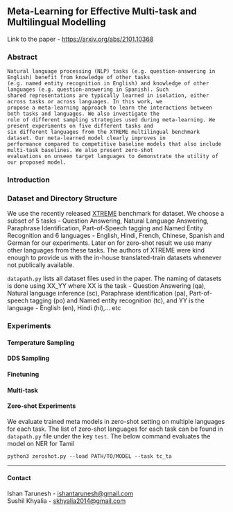 ## Meta-Learning for Effective Multi-task and Multilingual Modelling
Link to the paper - https://arxiv.org/abs/2101.10368

### Abstract
```
Natural language processing (NLP) tasks (e.g. question-answering in English) benefit from knowledge of other tasks
(e.g. named entity recognition in English) and knowledge of other languages (e.g. question-answering in Spanish). Such
shared representations are typically learned in isolation, either across tasks or across languages. In this work, we 
propose a meta-learning approach to learn the interactions between both tasks and languages. We also investigate the
role of different sampling strategies used during meta-learning. We present experiments on five different tasks and
six different languages from the XTREME multilingual benchmark dataset. Our meta-learned model clearly improves in
performance compared to competitive baseline models that also include multi-task baselines. We also present zero-shot
evaluations on unseen target languages to demonstrate the utility of our proposed model.
```

### Introduction



### Dataset and Directory Structure

We use the recently released [XTREME](https://github.com/google-research/xtreme) benchmark for dataset. We choose a subset of 5 tasks - Question Answering, Natural Language Answering, Paraphrase Identification, Part-of-Speech tagging and Named Entity Recognition and 6 languages - English, Hindi, French, Chinese, Spanish and German for our experiments. Later on for zero-shot result we use many other languages from these tasks. The authors of XTREME were kind enough to provide us with the in-house translated-train datasets whenever not publically available.

`datapath.py` lists all dataset files used in the paper. The naming of datasets is done using XX_YY where XX is the task - Question Answering (qa), Natural language inference (sc), Paraphrase identification (pa), Part-of-speech tagging (po) and Named entity recognition (tc), and YY is the language - English (en), Hindi (hi),... etc

### Experiments

#### Temperature Sampling
#### DDS Sampling
#### Finetuning
#### Multi-task 
#### Zero-shot Experiments

We evaluate trained meta models in zero-shot setting on multiple languages for each task. The list of zero-shot languages for each task can be found in `datapath.py` file under the key `test`. The below command evaluates the model on NER for Tamil

```
python3 zeroshot.py --load PATH/TO/MODEL --task tc_ta
```

--------
#### Contact
Ishan Tarunesh - ishantarunesh@gmail.com <br>
Sushil Khyalia - skhyalia2014@gmail.com

